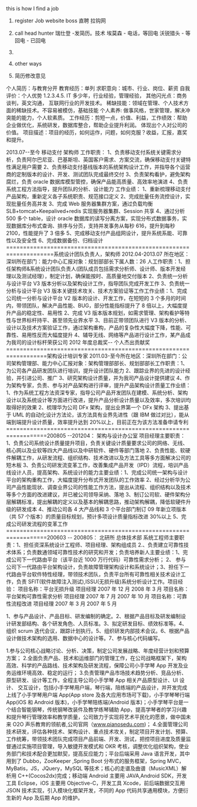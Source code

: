 this is how I find a job

1. register Job website
   boss 直聘
   拉钩网

2. call head hunter
   瑞仕登 -发简历。技术
   埃莫森 - 电话，等回电
   沃锐猎头 - 等回电 - 已回电
3.
4. other ways

5. 简历修改意见

个人简历：与教育分开
教育经历：单列
求职意向：城市、行业、岗位、薪资
自我评价：个人优势 1.2.3.4.5.
IT 多少年，行业经验，管理经验，
其他闪光点：商务谈判，英文沟通，
互联网行业的开发技术。
稀缺技能：领域在管理、个人技术方面的稀缺技术。不容易被模仿，基础技能
个人素养: 做事风格，世家管理，解决冲突能的能力，个人软素质。
工作经历：剪短一点，价值、利益，工作绩效：帮助企业做优化，系统研发，数据库整合，帮助企业提升利润。
体现出个人对公司的价值。
项目描述：项目的经历，如何运作，问题，如何克服？收益，汇报，嘉奖和提升。

2013.07--至今 移动支付 架构师 工作职责： 1、负责移动支付系统关键需求分析，负责阿尔巴尼亚、巴基斯坦、英国客户需求、方案交流，确保移动支付关键特性满足用户需要 2、负责移动支付基线版本的系统架构设计工作，并指导各个运营商的定制版本的设计、开发、测试团队完成最终交付 3、负责架构看护，避免架构腐烂，负责 oracle 数据库模型管控，确保产品能高质量、高效率地演进 4、负责系统工程方法指导，提升团队的分析、设计能力 工作业绩： 1、重新梳理移动支付产品架构，重新定义各子系统职责、规范接口定义 2、完成批量任务流控设计，实现批量任务高并发 3、完成 Web 服务器集群方案，通过负载均衡 SLB+tomcat+Keepalived+redis 实现服务器集群、Session 共享 4、通过分析 500 多个 table，设计 oracle 数据库的读写分离方案，实现分布式数据事务，实现数据库分布式查询、排序与分页，支持并发事务从每秒 616，提升到每秒 2100，性能提升了 3 倍多 5、完成移动支付产品组网设计，提升系统系能、可靠性以及安全性 6、完成数据备份、归档设计 ====================================================================系统设计团队负责人，架构师 2012.04-2013.07 所在地区：深圳所在部门：能力中心汇报对象：规划部部长下属人数：26 人工作职责：1、担任架构师&amp;系统设计团队负责人(团队成员包括需求分析师、设计师、版本开发经理以及测试经理），制定计划，确保能按时、高质量地交付版本 2、负责统一分析与设计平台 V3 版本分析以及架构设计工作，指导团队完成开发工作 3、负责统一分析与设计平台 V3 版本关键技术攻关、技术方案验证等工作工作业绩：1、完成公司统一分析与设计平台 V2 版本的设计、开发工作，在短短的 3 个多月的时间内，带领团队，解决产品性能、BUG，部分性能指标提升了 8 倍以上，大幅度提升产品的稳定性、易用性 2、完成 V3 版本版本规划，如需求管理、架构看护等特性与世界标杆持平、甚至领先业界水平 3、目前正带领团队进行 V3 版本的分析、设计以及技术方案验证工作，通过架构重构，产品的复杂性大幅度下降，性能、可靠性、易用性反而大幅度提升 4、辅导无线、网络等产品进行设计工作，某产品成为我司的设计标杆荣获公司 2012 年度总裁奖-- 个人杰出贡献奖==================================================================架构设计培训专家 2011.03-至今所在地区：深圳所在部门：公司架构管理部、能力中心汇报对象：架构管理部部长、规划部部长工作职责：1、为公司各产品研发团队进行培训，提升设计团队能力 2、跟踪业界的先进的设计经验，并引进公司、推广 3、研究架构设计质量，并为我司产品设计提供建议 4、作为架构专家，负责、参与对产品架构进行评审，提升产品架构设计质量工作业绩：1、作为系统工程方法资深专家，指导公司产品开发团队在建模、系统分析、架构设计以及系统设计等方面进行改进，提升产品分析设计质量以及效率，多次培训均取得好的效果 2、梳理华为公司 DFx 架构，提出业界第一个 DFx 架构 3、提出基于 UML 的自动化设计方法论，该方法具有业界先进性（跟 IBM 做过对比），能从端到端提升设计质量，效率提升达到 20%以上，目前正在为该方法准备申请专利==================================================================200805 --201204： 架构与设计办公室 项目经理主要职责：1、负责公司系统设计质量提升项目，负责关键设计质量要求公司的网络、无线、核心网以及业软等四大产品线以及中研软件、硬件等部门落地 2、负责性能、软硬件解耦工作，从研发流程、组织结构、技术改进以及方法工具等多方面解决公司的短木板 3、负责公司研发流变革工作，改善集成产品开发（IPD）流程，培训产品线设计人员，提高架构、系统设计的能力主要业绩：1、完成公司统一架构与设计平台的架构重构工作，大幅度提升分布式开发团队的工作效率 2、经过分析华为公司产品性能现状、调查业界公司的性能工作方法，提出从流程、组织结构以及技术等多个方面的改进建议，并已被公司领导采纳、落地 3、制订公司软、硬件架构分层解耦标准，提出解耦的定义以及基本的解耦思路，推动架构解耦，降低软硬件升级的研发成本 4、推动公司各 4 大产品线和 3 个平台部门制订 09 年新立项版本（共 57 个版本）的质量目标规划，预计多项设计质量指标改进 30%以上 5、完成公司研发流程的变革工作==================================================================200603 -- 200805： 北研所 总体技术部 系统工程师主要职责：1、担任资深系统设计工程师、项目经理、架构组成员 2.、负责建立可靠性技术体系；负责数通领域可靠性技术的研究和开发；负责培养新人主要业绩：1、完成公司下一代路由平台（该平台近 1000 万行代码）可靠性需求分析； 2、 参与公司下一代路由平台架构设计，负责故障管理架构设计和系统设计；3、担任下一代路由平台软件特性经理，带领技术团队，负责平台所有可靠性相关技术设计工作，负责 SFIT(软件故障注入测试),ISSU(无损升级)系统分析设计工作。项目经验： 项目名称：平台无损升级 项目经理 2007 年 12 月 2008 年 3 月 项目名称：平台架构可靠性需求分析 项目经理 2007 年 7 月 2007 年 10 月 项目名称：可靠性流程改进 项目经理 2007 年 3 月 2007 年 5 月

1、参与产品设计、产品目标、研发编制的确定。2、根据产品目标及研发编制设计研发部结构、各个研发角色、人员标准。3、拟定研发目标、绩效标准等。4、组织 scrum 迭代会议，跟踪计划执行。5、组织研发内部技术会议。6、根据产品设计做技术架构的选用、数据中心的设计等。7、参与核心代码编写。

1.参与公司核心战略讨论、分析、决策，制定公司发展战略、年度经营计划和预算方案； 2.全面负责产品、技术和运维部门的管理工作，在公司战略框架下，架构高效、科学的产品路线、技术架构及研发流程，保障公司小手学琴 App 开发及业务运维环境高效、稳定的运行； 3.负责管理产品市场技术趋势分析、竞品分析、原型研发、设计等工作，全程主导公司小手学琴 App 相关产品原型设计、UI 设计、 交互设计，包括小手学琴用户端，琴行端，陪练端的产品设计，并开发完成上线了小手学琴用户端 App(App store 及各大应用市场可下载)，小手学琴琴行端 App(iOS 和 Android 版本)，小手学琴陪练端(Android 版本)；小手学琴平台是一个结合智能钢琴，传统钢琴改装件及教学练琴辅助 App，提高学琴者的学习兴趣和提升琴行管理效率和教学质量，公司致力于实现将艺术平民化的愿景，做中国未来 O2O 声乐教育的领航者,公司官网（www.pianosedu.com)； 4.全面管理公司技术研发，评估各种技术、架构设计、重点技术攻关，制定项目开发计划、预算、工作统筹，带领技术团队完成项目产品前端、开发、测试，把控项目进度及质量监督通过实施项目管理，导入敏捷开发模式和 OKR 考核，调整优化组织架构，使业务部门和技术配合更加默契，提高反应能力；平台后端采用 Java 语言开发，其中用到了 Dubbo，ZooKeeper ,Spring Boot 分布式的服务框架，Spring MVC，MyBatis，JS，JQuery，MySQL 等技术；核心的走谱及曲谱（MusicXML）解析用 C++(Cocos2dx)完成；移动端 Android 主要用 JAVA,Android SDK，开发工具 Eclipse，iOS 主要用 Objective-C，开发工具 Xcode，前后端数据交互用 JSON 技术实现，引入模块化框架开发，不同的 App 代码共享通用模块，方便衍生新的 App 及后期 App 的维护。
